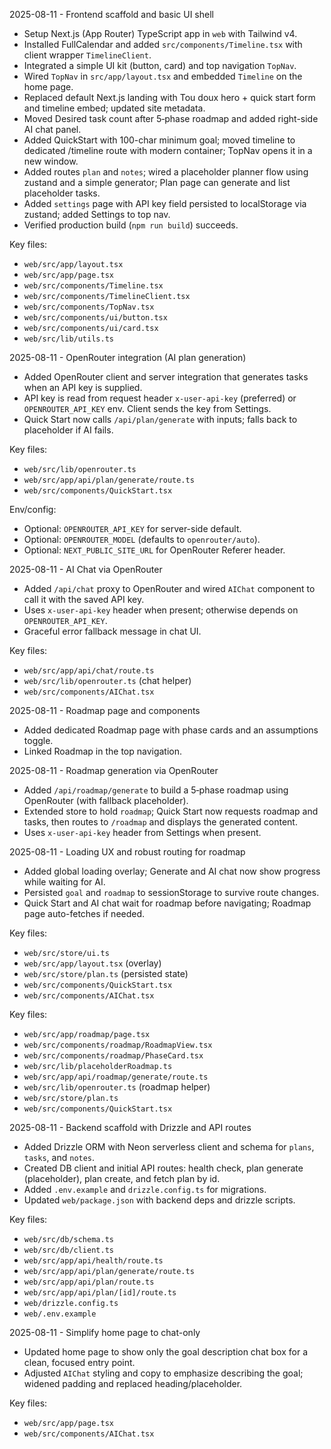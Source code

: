 2025-08-11 - Frontend scaffold and basic UI shell
- Setup Next.js (App Router) TypeScript app in `web` with Tailwind v4.
- Installed FullCalendar and added `src/components/Timeline.tsx` with client wrapper `TimelineClient`.
- Integrated a simple UI kit (button, card) and top navigation `TopNav`.
- Wired `TopNav` in `src/app/layout.tsx` and embedded `Timeline` on the home page.
- Replaced default Next.js landing with Tou doux hero + quick start form and timeline embed; updated site metadata.
- Moved Desired task count after 5‑phase roadmap and added right-side AI chat panel.
- Added QuickStart with 100-char minimum goal; moved timeline to dedicated /timeline route with modern container; TopNav opens it in a new window.
- Added routes `plan` and `notes`; wired a placeholder planner flow using zustand and a simple generator; Plan page can generate and list placeholder tasks.
- Added `settings` page with API key field persisted to localStorage via zustand; added Settings to top nav.
- Verified production build (`npm run build`) succeeds.

Key files:
- `web/src/app/layout.tsx`
- `web/src/app/page.tsx`
- `web/src/components/Timeline.tsx`
- `web/src/components/TimelineClient.tsx`
- `web/src/components/TopNav.tsx`
- `web/src/components/ui/button.tsx`
- `web/src/components/ui/card.tsx`
- `web/src/lib/utils.ts`

2025-08-11 - OpenRouter integration (AI plan generation)
- Added OpenRouter client and server integration that generates tasks when an API key is supplied.
- API key is read from request header `x-user-api-key` (preferred) or `OPENROUTER_API_KEY` env. Client sends the key from Settings.
- Quick Start now calls `/api/plan/generate` with inputs; falls back to placeholder if AI fails.

Key files:
- `web/src/lib/openrouter.ts`
- `web/src/app/api/plan/generate/route.ts`
- `web/src/components/QuickStart.tsx`

Env/config:
- Optional: `OPENROUTER_API_KEY` for server-side default.
- Optional: `OPENROUTER_MODEL` (defaults to `openrouter/auto`).
- Optional: `NEXT_PUBLIC_SITE_URL` for OpenRouter Referer header.

2025-08-11 - AI Chat via OpenRouter
- Added `/api/chat` proxy to OpenRouter and wired `AIChat` component to call it with the saved API key.
- Uses `x-user-api-key` header when present; otherwise depends on `OPENROUTER_API_KEY`.
- Graceful error fallback message in chat UI.

Key files:
- `web/src/app/api/chat/route.ts`
- `web/src/lib/openrouter.ts` (chat helper)
- `web/src/components/AIChat.tsx`

2025-08-11 - Roadmap page and components
- Added dedicated Roadmap page with phase cards and an assumptions toggle.
- Linked Roadmap in the top navigation.

2025-08-11 - Roadmap generation via OpenRouter
- Added `/api/roadmap/generate` to build a 5‑phase roadmap using OpenRouter (with fallback placeholder).
- Extended store to hold `roadmap`; Quick Start now requests roadmap and tasks, then routes to `/roadmap` and displays the generated content.
- Uses `x-user-api-key` header from Settings when present.

2025-08-11 - Loading UX and robust routing for roadmap
- Added global loading overlay; Generate and AI chat now show progress while waiting for AI.
- Persisted `goal` and `roadmap` to sessionStorage to survive route changes.
- Quick Start and AI chat wait for roadmap before navigating; Roadmap page auto-fetches if needed.

Key files:
- `web/src/store/ui.ts`
- `web/src/app/layout.tsx` (overlay)
- `web/src/store/plan.ts` (persisted state)
- `web/src/components/QuickStart.tsx`
- `web/src/components/AIChat.tsx`

Key files:
- `web/src/app/roadmap/page.tsx`
- `web/src/components/roadmap/RoadmapView.tsx`
- `web/src/components/roadmap/PhaseCard.tsx`
- `web/src/lib/placeholderRoadmap.ts`
- `web/src/app/api/roadmap/generate/route.ts`
- `web/src/lib/openrouter.ts` (roadmap helper)
- `web/src/store/plan.ts`
- `web/src/components/QuickStart.tsx`

2025-08-11 - Backend scaffold with Drizzle and API routes
- Added Drizzle ORM with Neon serverless client and schema for `plans`, `tasks`, and `notes`.
- Created DB client and initial API routes: health check, plan generate (placeholder), plan create, and fetch plan by id.
- Added `.env.example` and `drizzle.config.ts` for migrations.
- Updated `web/package.json` with backend deps and drizzle scripts.

Key files:
- `web/src/db/schema.ts`
- `web/src/db/client.ts`
- `web/src/app/api/health/route.ts`
- `web/src/app/api/plan/generate/route.ts`
- `web/src/app/api/plan/route.ts`
- `web/src/app/api/plan/[id]/route.ts`
- `web/drizzle.config.ts`
- `web/.env.example`

2025-08-11 - Simplify home page to chat-only
- Updated home page to show only the goal description chat box for a clean, focused entry point.
- Adjusted `AIChat` styling and copy to emphasize describing the goal; widened padding and replaced heading/placeholder.

Key files:
- `web/src/app/page.tsx`
- `web/src/components/AIChat.tsx`
